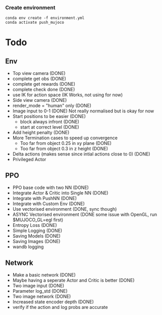 ### Create environment
```
conda env create -f environment.yml
conda activate push_mujoco
```

# Todo
## Env
- Top view camera (DONE)
- complete get obs (DONE)
- complete get rewards (DONE)
- complete check  done (DONE)
- use IK for action space (IK Works, not using for now)
- Side view camera (DONE)
- render_mode = "human" only (DONE)
- Image input to 0-1 (DONE) Not really normalised but is okay for now
- Start positions to be easier (DONE)
    - block always infront (DONE)
    - start at correct level (DONE)
- Add height penalty (DONE)
- More Termination cases to speed up convergence
    - Too far from object 0.25 in xy plane (DONE)
    - Too far from object 0.3 in z height (DONE)
- Delta actions (makes sense since intial actions close to 0) (DONE)
- Privileged Actor

## PPO
- PPO base code with two NN (DONE)
- Integrate Actor & Critic into Single NN (DONE)
- Integrate with PushNN (DONE)
- Integrate with Custom Env (DONE)
- Use vectorised environment (DONE, sync though)
- ASYNC Vectorised environment (DONE some issue with OpenGL, run $MUJOCO_GL=egl first)
- Entropy Loss (DONE)
- Simple Logging (DONE)
- Saving Models (DONE)
- Saving Images (DONE)
- wandb logging

## Network
- Make a basic network (DONE)
- Maybe having a seperate Actor and Critic is better (DONE)
- Two image input (DONE)
- Parameter log_std (DONE)
- Two image network (DONE)
- Increased state encoder depth (DONE)
- verify if the action and log probs are accurate
